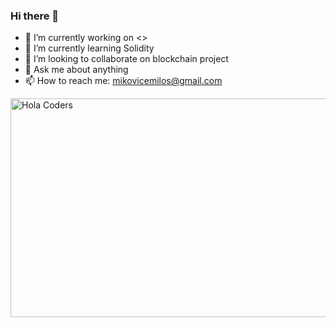 ### Hi there 👋

- 🔭 I’m currently working on <>
- 🌱 I’m currently learning Solidity
- 👯 I’m looking to collaborate on blockchain project
- 💬 Ask me about anything
- 📫 How to reach me: mikovicemilos@gmail.com

<img align="left" src="https://64.media.tumblr.com/114f04c02493889929cb0ecaa441fbca/tumblr_po06d9LXbR1qeyvpto1_500.gif" alt="Hola Coders" width="700" height="350"/>
